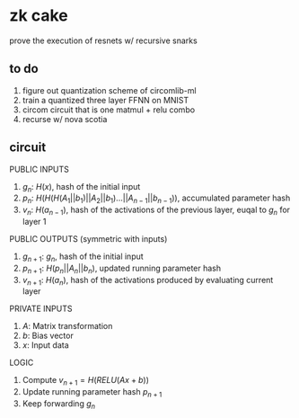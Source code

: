 # zk cake

prove the execution of resnets w/ recursive snarks 

## to do 
1. figure out quantization scheme of circomlib-ml
1. train a quantized three layer FFNN on MNIST 
1. circom circuit that is one matmul + relu combo 
1. recurse w/ nova scotia 

## circuit 
PUBLIC INPUTS 
1. $g_n$: $H(x)$, hash of the initial input 
1. $p_n$: $H(H(H(A_1 || b_1) || A_2 || b_1) ... || A_{n - 1} || b_{n - 1}))$, accumulated parameter hash
1. $v_n$: $H(a_{n - 1})$, hash of the activations of the previous layer, euqal to $g_n$ for layer 1 

PUBLIC OUTPUTS (symmetric with inputs)
1. $g_{n + 1}$: $g_n$, hash of the initial input
1. $p_{n + 1}$: $H(p_n || A_n || b_n)$, updated running parameter hash 
1. $v_{n + 1}$: $H(a_n)$, hash of the activations produced by evaluating current layer

PRIVATE INPUTS 
1. $A$: Matrix transformation
1. $b$: Bias vector 
1. $x$: Input data 

LOGIC
1. Compute $v_{n + 1} = H(RELU(Ax + b))$
1. Update running parameter hash $p_{n + 1}$
1. Keep forwarding $g_n$
